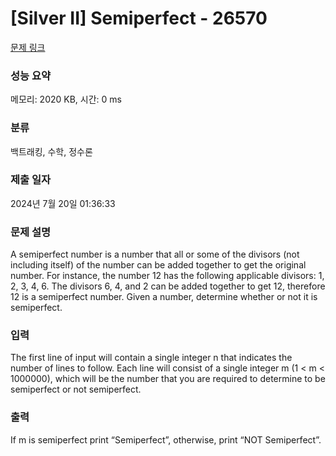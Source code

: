 # [Silver II] Semiperfect - 26570 

[문제 링크](https://www.acmicpc.net/problem/26570) 

### 성능 요약

메모리: 2020 KB, 시간: 0 ms

### 분류

백트래킹, 수학, 정수론

### 제출 일자

2024년 7월 20일 01:36:33

### 문제 설명

<p>A semiperfect number is a number that all or some of the divisors (not including itself) of the number can be added together to get the original number. For instance, the number 12 has the following applicable divisors: 1, 2, 3, 4, 6. The divisors 6, 4, and 2 can be added together to get 12, therefore 12 is a semiperfect number. Given a number, determine whether or not it is semiperfect.</p>

### 입력 

 <p>The first line of input will contain a single integer n that indicates the number of lines to follow. Each line will consist of a single integer m (1 < m < 1000000), which will be the number that you are required to determine to be semiperfect or not semiperfect.</p>

### 출력 

 <p>If m is semiperfect print “Semiperfect”, otherwise, print “NOT Semiperfect”.</p>

